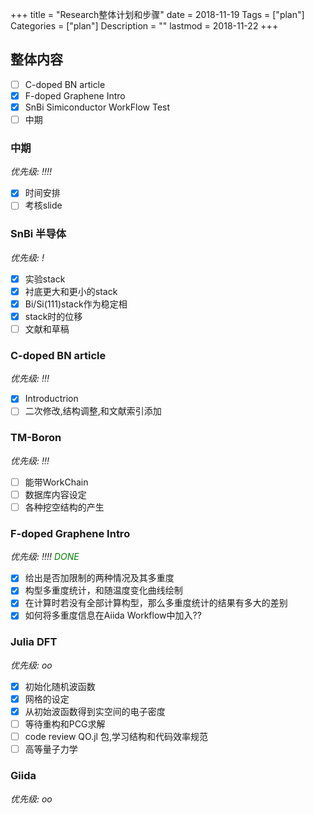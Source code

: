 +++
title = "Research整体计划和步骤"
date = 2018-11-19
Tags = ["plan"]
Categories = ["plan"]
Description = ""
lastmod = 2018-11-22
+++

## 整体内容

- [ ] C-doped BN article
- [x] F-doped Graphene Intro
- [x] SnBi Simiconductor WorkFlow Test
- [ ] 中期

### 中期
*优先级: !!!!*

- [x] 时间安排
- [ ] 考核slide

### SnBi 半导体
*优先级: !*

- [x] 实验stack
- [x] 衬底更大和更小的stack
- [x] Bi/Si(111)stack作为稳定相
- [x] stack时的位移
- [ ] 文献和草稿

### C-doped BN article
*优先级: !!!*

- [x] Introductrion
- [ ] 二次修改,结构调整,和文献索引添加

### TM-Boron
*优先级: !!!*

- [ ] 能带WorkChain
- [ ] 数据库内容设定
- [ ] 各种挖空结构的产生

### F-doped Graphene Intro
*优先级: !!!!* <span style="color:green">*DONE*</span>

- [x] 给出是否加限制的两种情况及其多重度
- [x] 构型多重度统计，和随温度变化曲线绘制
- [x] 在计算时若没有全部计算构型，那么多重度统计的结果有多大的差别
- [x] 如何将多重度信息在Aiida Workflow中加入??

### Julia DFT
*优先级: oo*

- [x] 初始化随机波函数
- [x] 网格的设定
- [x] 从初始波函数得到实空间的电子密度
- [ ] 等待重构和PCG求解
- [ ] code review QO.jl 包,学习结构和代码效率规范
- [ ] 高等量子力学

### Giida
*优先级: oo*
